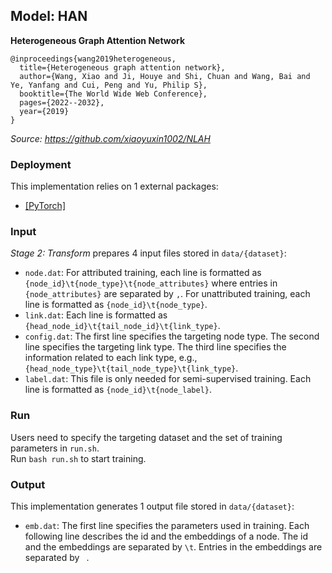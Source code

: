 ## Model: HAN

**Heterogeneous Graph Attention Network**
```
@inproceedings{wang2019heterogeneous,
  title={Heterogeneous graph attention network},
  author={Wang, Xiao and Ji, Houye and Shi, Chuan and Wang, Bai and Ye, Yanfang and Cui, Peng and Yu, Philip S},
  booktitle={The World Wide Web Conference},
  pages={2022--2032},
  year={2019}
}
```

*Source: https://github.com/xiaoyuxin1002/NLAH*

### Deployment

This implementation relies on 1 external packages:
- <a href="https://pytorch.org/">[PyTorch]</a>


### Input

*Stage 2: Transform* prepares 4 input files stored in ```data/{dataset}```:
- ```node.dat```: For attributed training, each line is formatted as ```{node_id}\t{node_type}\t{node_attributes}``` where entries in ```{node_attributes}``` are separated by ```,```. For unattributed training, each line is formatted as ```{node_id}\t{node_type}```.
- ```link.dat```: Each line is formatted as ```{head_node_id}\t{tail_node_id}\t{link_type}```.
- ```config.dat```: The first line specifies the targeting node type. The second line specifies the targeting link type. The third line specifies the information related to each link type, e.g., ```{head_node_type}\t{tail_node_type}\t{link_type}```.
- ```label.dat```: This file is only needed for semi-supervised training. Each line is formatted as ```{node_id}\t{node_label}```.

### Run

Users need to specify the targeting dataset and the set of training parameters in ```run.sh```. <br /> 
Run ```bash run.sh``` to start training.

### Output

This implementation generates 1 output file stored in ```data/{dataset}```:
- ```emb.dat```: The first line specifies the parameters used in training. Each following line describes the id and the embeddings of a node. The id and the embeddings are separated by ```\t```. Entries in the embeddings are separated by ``` ```.
